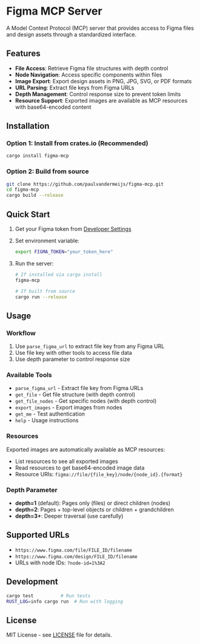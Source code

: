 # Figma MCP Server

A Model Context Protocol (MCP) server that provides access to Figma files and
design assets through a standardized interface.

## Features

- **File Access**: Retrieve Figma file structures with depth control
- **Node Navigation**: Access specific components within files
- **Image Export**: Export design assets in PNG, JPG, SVG, or PDF formats
- **URL Parsing**: Extract file keys from Figma URLs
- **Depth Management**: Control response size to prevent token limits
- **Resource Support**: Exported images are available as MCP resources with
  base64-encoded content

## Installation

### Option 1: Install from crates.io (Recommended)

```bash
cargo install figma-mcp
```

### Option 2: Build from source

```bash
git clone https://github.com/paulvandermeijs/figma-mcp.git
cd figma-mcp
cargo build --release
```

## Quick Start

1. Get your Figma token from
   [Developer Settings](https://www.figma.com/developers/api#access-tokens)

2. Set environment variable:

   ```bash
   export FIGMA_TOKEN="your_token_here"
   ```

3. Run the server:

   ```bash
   # If installed via cargo install
   figma-mcp

   # If built from source
   cargo run --release
   ```

## Usage

### Workflow

1. Use `parse_figma_url` to extract file key from any Figma URL
2. Use file key with other tools to access file data
3. Use depth parameter to control response size

### Available Tools

- `parse_figma_url` - Extract file key from Figma URLs
- `get_file` - Get file structure (with depth control)
- `get_file_nodes` - Get specific nodes (with depth control)
- `export_images` - Export images from nodes
- `get_me` - Test authentication
- `help` - Usage instructions

### Resources

Exported images are automatically available as MCP resources:

- List resources to see all exported images
- Read resources to get base64-encoded image data
- Resource URIs: `figma://file/{file_key}/node/{node_id}.{format}`

### Depth Parameter

- **depth=1** (default): Pages only (files) or direct children (nodes)
- **depth=2**: Pages + top-level objects or children + grandchildren
- **depth=3+**: Deeper traversal (use carefully)

## Supported URLs

- `https://www.figma.com/file/FILE_ID/filename`
- `https://www.figma.com/design/FILE_ID/filename`
- URLs with node IDs: `?node-id=1%3A2`

## Development

```bash
cargo test          # Run tests
RUST_LOG=info cargo run  # Run with logging
```

## License

MIT License - see [LICENSE](LICENSE) file for details.

